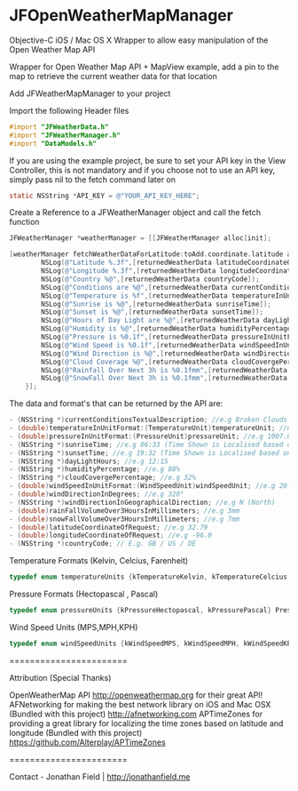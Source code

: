 JFOpenWeatherMapManager
=======================

Objective-C iOS / Mac OS X Wrapper to allow easy manipulation of the Open Weather Map API

Wrapper for Open Weather Map API + MapView example, add a pin to the map to retrieve the current weather data for that location

Add JFWeatherMapManager to your project

Import the following Header files
```Objective-C
#import "JFWeatherData.h"
#import "JFWeatherManager.h"
#import "DataModels.h"
```

If you are using the example project, be sure to set your API key in the View Controller, this is not mandatory and if you choose not to use an API key, simply pass nil to the fetch command later on
```Objective-C
static NSString *API_KEY = @"YOUR_API_KEY_HERE";
```

Create a Reference to a JFWeatherManager object and call the fetch function
```Objective-C
JFWeatherManager *weatherManager = [[JFWeatherManager alloc]init];

[weatherManager fetchWeatherDataForLatitude:toAdd.coordinate.latitude andLongitude:toAdd.coordinate.longitude withAPIKeyOrNil:API_KEY :^(JFWeatherData *returnedWeatherData){
        NSLog(@"Latitude %.3f",[returnedWeatherData latitudeCoordinateOfRequest]);
        NSLog(@"Longitude %.3f",[returnedWeatherData longitudeCoordinateOfRequest]);
        NSLog(@"Country %@",[returnedWeatherData countryCode]);
        NSLog(@"Conditions are %@",[returnedWeatherData currentConditionsTextualDescription]);
        NSLog(@"Temperature is %f",[returnedWeatherData temperatureInUnitFormat:kTemperatureCelcius]);
        NSLog(@"Sunrise is %@",[returnedWeatherData sunriseTime]);
        NSLog(@"Sunset is %@",[returnedWeatherData sunsetTime]);
        NSLog(@"Hours of Day Light are %@",[returnedWeatherData dayLightHours]);
        NSLog(@"Humidity is %@",[returnedWeatherData humidityPercentage]);
        NSLog(@"Pressure is %0.1f",[returnedWeatherData pressureInUnitFormat:kPressureHectopascal]);
        NSLog(@"Wind Speed is %0.1f",[returnedWeatherData windSpeedInUnitFormat:kWindSpeedMPH]);
        NSLog(@"Wind Direction is %@",[returnedWeatherData windDirectionInGeographicalDirection]);
        NSLog(@"Cloud Coverage %@",[returnedWeatherData cloudCovergePercentage]);
        NSLog(@"Rainfall Over Next 3h is %0.1fmm",[returnedWeatherData rainFallVolumeOver3HoursInMillimeters]);
        NSLog(@"SnowFall Over Next 3h is %0.1fmm",[returnedWeatherData snowFallVolumeOver3HoursInMillimeters]);
    }];
```
The data and format's that can be returned by the API are:
```Objective-C
- (NSString *)currentConditionsTextualDescription; //e.g Broken Clouds
- (double)temperatureInUnitFormat:(TemperatureUnit)temperatureUnit; //e.g 3.0°C , Temperature Available in Kelvin, Celsius and Fahrenheit
- (double)pressureInUnitFormat:(PressureUnit)pressureUnit; //e.g 1007.0 hPA , Pressure Available in Hectopascal, and Pascal
- (NSString *)sunriseTime; //e.g 06:33 (Time Shown is Localised based on Latitude and Longitude of the request)
- (NSString *)sunsetTime; //e.g 19:32 (Time Shown is Localised based on Latitude and Longitude of the request)
- (NSString *)dayLightHours; //e.g 12:15
- (NSString *)humidityPercentage; //e.g 88%
- (NSString *)cloudCovergePercentage; //e.g 32%
- (double)windSpeedInUnitFormat:(WindSpeedUnit)windSpeedUnit; //e.g 20.8 MPH, Wind Speed Available in Meters Per Second, Miles Per Hour, Kilometres Per Hour
- (double)windDirectionInDegrees; //e.g 320°
- (NSString *)windDirectionInGeographicalDirection; //e.g N (North)
- (double)rainFallVolumeOver3HoursInMillimeters; //e.g 3mm
- (double)snowFallVolumeOver3HoursInMillimeters; //e.g 7mm
- (double)latitudeCoordinateOfRequest; //e.g 32.79
- (double)longitudeCoordinateOfRequest; //e.g -96.0
- (NSString *)countryCode; // E.g. GB / US / DE
```

Temperature Formats (Kelvin, Celcius, Farenheit)
```Objective-C
typedef enum temperatureUnits {kTemperatureKelvin, kTemperatureCelcius, kTemperatureFarenheit} TemperatureUnit;
```

Pressure Formats (Hectopascal , Pascal)
```Objective-C
typedef enum pressureUnits {kPressureHectopascal, kPressurePascal} PressureUnit;
```

Wind Speed Units (MPS,MPH,KPH)
```Objective-C
typedef enum windSpeedUnits {kWindSpeedMPS, kWindSpeedMPH, kWindSpeedKPH} WindSpeedUnit;
```

=======================

Attribution (Special Thanks)

OpenWeatherMap API http://openweathermap.org for their great API!
AFNetworking for making the best network library on iOS and Mac OSX (Bundled with this project) http://afnetworking.com
APTimeZones for providing a great library for localizing the time zones based on latitude and longitude (Bundled with this project) https://github.com/Alterplay/APTimeZones

=======================

Contact - Jonathan Field | http://jonathanfield.me
